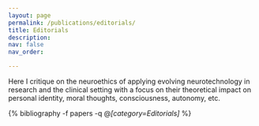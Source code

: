 ```yaml
---
layout: page
permalink: /publications/editorials/
title: Editorials
description: 
nav: false
nav_order:

---
```

Here I critique on the neuroethics of applying evolving neurotechnology in research and the clinical setting with a focus on their theoretical impact on personal identity, moral thoughts, consciousness, autonomy, etc.
<!-- _pages/editorials.md -->
<div class="publications">

{% bibliography -f papers -q @*[category=Editorials]* %}

</div>
